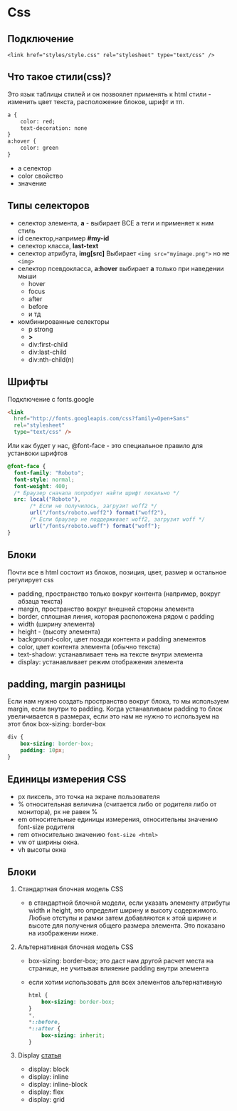 # Css

## Подключение

`<link href="styles/style.css" rel="stylesheet" type="text/css" />`

## Что такое стили(css)?

Это язык таблицы стилей и он позвоялет применять к html стили - изменить цвет текста, расположение блоков, шрифт и тп.

```html
a {
    color: red;
    text-decoration: none
}
a:hover {
    color: green
}
```

- a селектор
- color свойство
- значение

## Типы селекторов

- селектор элемента, **a** - выбирает ВСЕ а теги и применяет к ним стиль
- id селектор,например **#my-id**
- селектор класса, **last-text**
- селектор атрибута, **img[src]**  Выбирает `<img src="myimage.png">` но не `<img>`
- селектор псевдокласса, **a:hover** выбирает **a** только при наведении мыши
  - hover
  - focus
  - after
  - before
  - и тд
- комбинированные селекторы
  - p strong
  - **>**
  - div:first-child
  - div:last-child
  - div:nth-child(n)

## Шрифты

Подключение с fonts.google

```html
<link
  href="http://fonts.googleapis.com/css?family=Open+Sans"
  rel="stylesheet"
  type="text/css" />
```

Или как  будет у нас, @font-face - это специальное правило для устанвоки шрифтов

```css
@font-face {
  font-family: "Roboto";
  font-style: normal;
  font-weight: 400;
  /* Браузер сначала попробует найти шрифт локально */
  src: local("Roboto"),
       /* Если не получилось, загрузит woff2 */
       url("/fonts/roboto.woff2") format("woff2"),
       /* Если браузер не поддерживает woff2, загрузит woff */
       url("/fonts/roboto.woff") format("woff");
}
```

## Блоки

Почти все в html состоит из блоков, позиция, цвет, размер и остальное регулирует  css

- padding, пространство только вокруг контента (например, вокруг абзаца текста)
- margin, пространство вокруг внешней стороны элемента
- border, сплошная линия, которая расположена рядом с padding
- width (ширину элемента)
- height - (высоту элемента)
- background-color, цвет позади контента и padding элементов
- color, цвет контента элемента (обычно текста)
- text-shadow: устанавливает тень на тексте внутри элемента
- display: устанавливает режим отображения элемента

## padding, margin разницы

Если нам нужно создать пространство вокруг блока, то мы используем margin, если внутри то padding. Когда устанавливаем padding то блок увеличивается в размерах, если это нам не нужно то используем на этот блок box-sizing: border-box

```css
div {
    box-sizing: border-box;
    padding: 10px;
}
```

## Единицы измерения CSS

- px пиксель, это точка на экране пользователя
- % относительная величина (считается либо от родителя либо от монитора), px не равен %
- em  относительные единицы измерения, относительны значению font-size родителя
- rem  относительно значению `font-size <html>`
- vw от ширины окна.
- vh высоты окна

## Блоки

1. Стандартная блочная модель CSS
   - в стандартной блочной модели, если указать элементу атрибуты width и height, это определит ширину и высоту содержимого. Любые отступы и рамки затем добавляются к этой ширине и высоте для получения общего размера элемента. Это показано на изображении ниже.
2. Альтернативная блочная модель CSS
   - box-sizing: border-box; это даст нам другой расчет места на странице, не учитывая влияение padding внутри элемента
   - если хотим использовать для всех элементов альтернативную

        ```css
        html {
            box-sizing: border-box;
        }
        *,
        *::before,
        *::after {
            box-sizing: inherit;
        }
        ```

3. Display [статья](https://htmlacademy.ru/blog/css/display-in-css)
   - display: block
   - display: inline
   - display: inline-block
   - display: flex
   - display: grid
